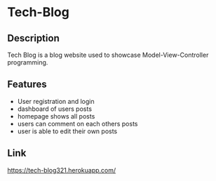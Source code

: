 # Tech-Blog

## Description
Tech Blog is a blog website used to showcase Model-View-Controller programming. 

## Features
- User registration and login
- dashboard of users posts
- homepage shows all posts
- users can comment on each others posts
- user is able to edit their own posts


## Link 
https://tech-blog321.herokuapp.com/


